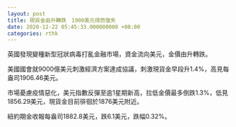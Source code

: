```yaml
---
layout: post
title: 現貨金由升轉跌　1900美元得而復失
date: 2020-12-22 05:45:33.000000000 +08:00
categories: rthk
---
```


英國發現變種新型冠狀病毒打亂金融市場，資金流向美元，金價由升轉跌。

美國國會就9000億美元刺激經濟方案達成協議，刺激現貨金早段升1.4%，高見每盎司1906.46美元。

市場憂慮疫情惡化，美元指數反彈至逾1星期新高，拉低金價最多倒跌1.3%，低見1856.29美元，現貨金目前徘徊於1876美元附近。

紐約期金收報每盎司1882.8美元，跌6.1美元，跌幅0.32%。
